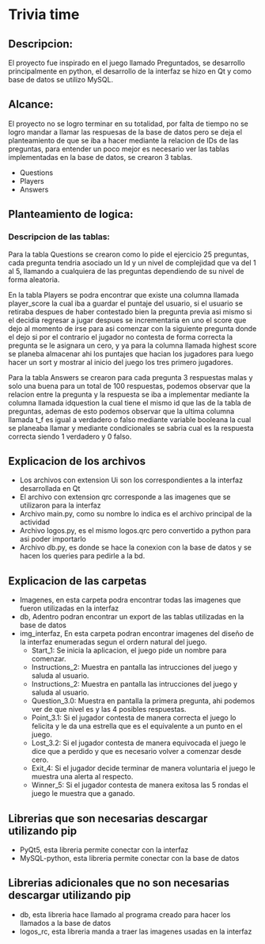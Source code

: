 <h1>Trivia time</h1>

<h2>Descripcion:</h2>
<p>El proyecto fue inspirado en el juego llamado Preguntados, se desarrollo principalmente en python, el desarrollo de la interfaz se hizo en Qt y como base de datos se utilizo MySQL.</p>

<h2>Alcance:</h2>
<p>El proyecto no se logro terminar en su totalidad, por falta de tiempo no se logro mandar a llamar las respuesas de la base de datos pero se deja el planteamiento de que se iba a hacer mediante la relacion de IDs de las preguntas, para entender un poco mejor es necesario ver las tablas implementadas en la base de datos, se crearon 3 tablas. </p>
<ul>
  <li>Questions</li>
  <li>Players</li>
  <li>Answers</li>
</ul>

<h2>Planteamiento de logica:</h2>
<h3>Descripcion de las tablas:</h3>

<p>Para la tabla Questions se crearon como lo pide el ejercicio 25 preguntas, cada pregunta tendria asociado un Id y un nivel de complejidad que va del 1 al 5, llamando a cualquiera de las preguntas dependiendo de su nivel de forma aleatoria.</p>

<p>En la tabla Players se podra encontrar que existe una columna llamada player_score la cual iba a guardar el puntaje del usuario, si el usuario se retiraba despues de haber contestado bien la pregunta previa asi mismo si el decidia regresar a jugar despues se incrementaria en uno el score que dejo al momento de irse para asi comenzar con la siguiente pregunta donde el dejo si por el contrario el jugador no contesta de forma correcta la pregunta se le asignara un cero, y ya para la columna llamada highest score se planeba almacenar ahi los puntajes que hacian los jugadores para luego hacer un sort y mostrar al inicio del juego los tres primero jugadores.</p>

<p>Para la tabla Answers se crearon para cada pregunta 3 respuestas malas y solo una buena para un total de 100 respuestas, podemos observar que la relacion entre la pregunta y la respuesta se iba a implementar mediante la columna llamada idquestion la cual tiene el mismo id que las de la tabla de preguntas, ademas de esto podemos observar que la ultima columna llamada t_f es igual a verdadero o falso mediante variable booleana la cual se planeaba llamar y mediante condicionales se sabria cual es la respuesta correcta siendo 1 verdadero y 0 falso.</p>

<h2>Explicacion de los archivos</h2>
<ul>
  <li>Los archivos con extension Ui son los correspondientes a la interfaz desarrollada en Qt</li>
  <li>El archivo con extension qrc corresponde a las imagenes que se utilizaron para la interfaz</li>
  <li>Archivo main.py, como su nombre lo indica es el archivo principal de la actividad</li>
  <li>Archivo logos.py, es el mismo logos.qrc pero convertido a python para asi poder importarlo</li>
  <li>Archivo db.py, es donde se hace la conexion con la base de datos y se hacen los queries para pedirle a la bd.</li>
</ul> 

<h2>Explicacion de las carpetas</h2>
<ul>
  <li>Imagenes, en esta carpeta podra encontrar todas las imagenes que fueron utilizadas en la interfaz</li>
  <li>db, Adentro podran encontrar un export de las tablas utilizadas en la base de datos</li>
  <li>img_interfaz, En esta carpeta podran encontrar imagenes del diseño de la interfaz enumeradas segun el ordern natural del juego. 
    <ul>
      <li>Start_1: Se inicia la aplicacion, el juego pide un nombre para comenzar.</li>
      <li>Instructions_2: Muestra en pantalla las intrucciones del juego y saluda al usuario.</li>
      <li>Instructions_2: Muestra en pantalla las intrucciones del juego y saluda al usuario.</li>
      <li>Question_3.0: Muestra en pantalla la primera pregunta, ahi podemos ver de que nivel es y las 4 posibles respuestas.</li>
      <li>Point_3.1: Si el jugador contesta de manera correcta el juego lo felicita y le da una estrella que es el equivalente a un punto en el juego.</li>
      <li>Lost_3.2: Si el jugador contesta de manera equivocada el juego le dice que a perdido y que es necesario volver a comenzar desde cero.</li>
      <li>Exit_4: Si el jugador decide terminar de manera voluntaria el juego le muestra una alerta al respecto.</li>
      <li>Winner_5: Si el jugador contesta de manera exitosa las 5 rondas el juego le muestra que a ganado.</li>
    </ul>
  </li>
</ul>
 
<h2>Librerias que son necesarias descargar utilizando pip</h2>
<ul>
  <li>PyQt5, esta libreria permite conectar con la interfaz</li>
  <li>MySQL-python, esta libreria permite conectar con la base de datos</li>
</ul>

<h2>Librerias adicionales que no son necesarias descargar utilizando pip</h2>
<ul>
  <li>db, esta libreria hace llamado al programa creado para hacer los llamados a la base de datos</li>
  <li>logos_rc, esta libreria manda a traer las imagenes usadas en la interfaz</li>
</ul>

